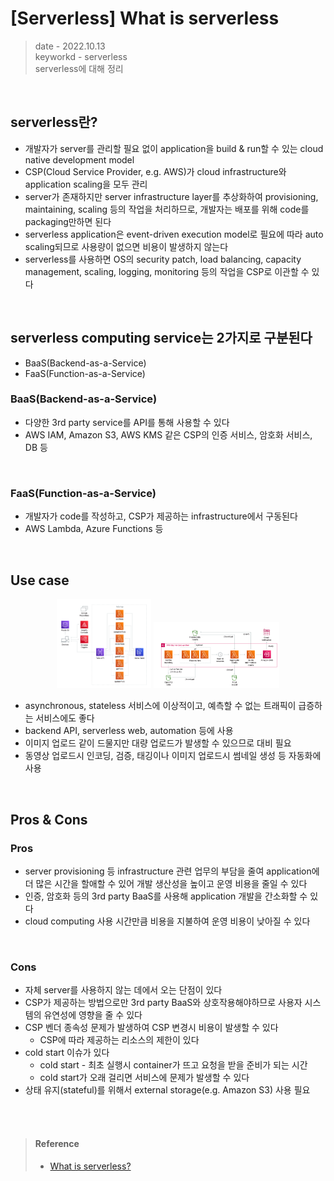 # [Serverless] What is serverless
> date - 2022.10.13  
> keyworkd - serverless  
> serverless에 대해 정리  

<br>

## serverless란?
* 개발자가 server를 관리할 필요 없이 application을 build & run할 수 있는 cloud native development model
* CSP(Cloud Service Provider, e.g. AWS)가 cloud infrastructure와 application scaling을 모두 관리
* server가 존재하지만 server infrastructure layer를 추상화하여 provisioning, maintaining, scaling 등의 작업을 처리하므로, 개발자는 배포를 위해 code를 packaging만하면 된다
* serverless application은 event-driven execution model로 필요에 따라 auto scaling되므로 사용량이 없으면 비용이 발생하지 않는다
* serverless를 사용하면 OS의 security patch, load balancing, capacity management, scaling, logging, monitoring 등의 작업을 CSP로 이관할 수 있다


<br>

## serverless computing service는 2가지로 구분된다
* BaaS(Backend-as-a-Service)
* FaaS(Function-as-a-Service)

### BaaS(Backend-as-a-Service)
* 다양한 3rd party service를 API를 통해 사용할 수 있다
* AWS IAM, Amazon S3, AWS KMS 같은 CSP의 인증 서비스, 암호화 서비스, DB 등

<br>

### FaaS(Function-as-a-Service)
* 개발자가 code를 작성하고, CSP가 제공하는 infrastructure에서 구동된다
* AWS Lambda, Azure Functions 등


<br>

## Use case
<div align="center">
  <img src="./images/serverless_architecture_web.png" alt="serverless architecture web" width="30%" height="30%" />
  <img src="./images/serverless_architecture_batch.png" alt="serverless architecture batch" width="40%" height="40%" />
</div>

* asynchronous, stateless 서비스에 이상적이고, 예측할 수 없는 트래픽이 급증하는 서비스에도 좋다
* backend API, serverless web, automation 등에 사용
* 이미지 업로드 같이 드물지만 대량 업로드가 발생할 수 있으므로 대비 필요
* 동영상 업로드시 인코딩, 검증, 태깅이나 이미지 업로드시 썸네일 생성 등 자동화에 사용


<br>

## Pros & Cons
### Pros
* server provisioning 등 infrastructure 관련 업무의 부담을 줄여 application에 더 많은 시간을 할애할 수 있어 개발 생산성을 높이고 운영 비용을 줄일 수 있다
* 인증, 암호화 등의 3rd party BaaS를 사용해 application 개발을 간소화할 수 있다
* cloud computing 사용 시간만큼 비용을 지불하여 운영 비용이 낮아질 수 있다

<br>

### Cons
* 자체 server를 사용하지 않는 데에서 오는 단점이 있다
* CSP가 제공하는 방법으로만 3rd party BaaS와 상호작용해야하므로 사용자 시스템의 유연성에 영향을 줄 수 있다
* CSP 벤더 종속성 문제가 발생하여 CSP 변경시 비용이 발생할 수 있다
  * CSP에 따라 제공하는 리소스의 제한이 있다
* cold start 이슈가 있다
  * cold start - 최초 실행시 container가 뜨고 요청을 받을 준비가 되는 시간
  * cold start가 오래 걸리면 서비스에 문제가 발생할 수 있다
* 상태 유지(stateful)를 위해서 external storage(e.g. Amazon S3) 사용 필요


<br><br>

> #### Reference
> * [What is serverless?](https://www.redhat.com/en/topics/cloud-native-apps/what-is-serverless)
